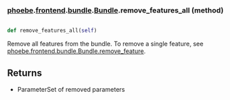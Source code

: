 ### [phoebe](phoebe.md).[frontend](phoebe.frontend.md).[bundle](phoebe.frontend.bundle.md).[Bundle](phoebe.frontend.bundle.Bundle.md).remove_features_all (method)


```py

def remove_features_all(self)

```



Remove all features from the bundle.  To remove a single feature, see
[phoebe.frontend.bundle.Bundle.remove_feature](phoebe.frontend.bundle.Bundle.remove_feature.md).

Returns
-----------
* ParameterSet of removed parameters

